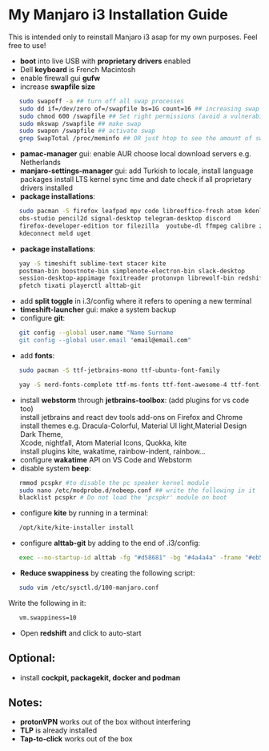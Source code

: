 # My Manjaro i3 Installation Guide

This is intended only to reinstall Manjaro i3 asap for my own purposes. Feel free to use!

- **boot** into live USB with **proprietary drivers** enabled
- Dell **keyboard** is French Macintosh
- enable firewall gui **gufw**
- increase **swapfile size**
```bash
   sudo swapoff -a ## turn off all swap processes
   sudo dd if=/dev/zero of=/swapfile bs=1G count=16 ## increasing swap to 16 GB
   sudo chmod 600 /swapfile ## Set right permissions (avoid a vulnerability)
   sudo mkswap /swapfile ## make swap
   sudo swapon /swapfile ## activate swap
   grep SwapTotal /proc/meminfo ## OR just htop to see the amount of swap available
```
- **pamac-manager** gui: enable AUR
                    choose local download servers e.g. Netherlands
- **manjaro-settings-manager** gui: add Turkish to locale, install language packages
                                    install LTS kernel
                                    sync time and date
                                    check if all proprietary drivers installed
- **package installations**:
 ```bash
    sudo pacman -S firefox leafpad mpv code libreoffice-fresh atom kdenlive    
    obs-studio pencil2d signal-desktop telegram-desktop discord    
    firefox-developer-edition tor filezilla  youtube-dl ffmpeg calibre zathura    
    kdeconnect meld uget
 ```
 - **package installations**:
```bash
   yay -S timeshift sublime-text stacer kite    
   postman-bin boostnote-bin simplenote-electron-bin slack-desktop    
   session-desktop-appimage foxitreader protonvpn librewolf-bin redshift    
   pfetch tixati playerctl alttab-git
```
- add **split toggle** in i.3/config where it refers to opening a new terminal 
- **timeshift-launcher** gui: make a system backup
- configure **git**:
```bash
   git config --global user.name "Name Surname
   git config --global user.email "email@email.com"
```
- add **fonts**:
```bash
   sudo pacman -S ttf-jetbrains-mono ttf-ubuntu-font-family
```
```bash
   yay -S nerd-fonts-complete ttf-ms-fonts ttf-font-awesome-4 ttf-font-icons ttf-ionicos 
```
- install **webstorm** through **jetbrains-toolbox**: (add plugins for vs code too)    
  install  jetbrains and react dev tools add-ons on Firefox and Chrome    
  install themes e.g. Dracula-Colorful, Material UI light,Material Design Dark Theme,      
  Xcode, nightfall, Atom Material Icons, Quokka, kite    
  install plugins kite, wakatime, rainbow-indent, rainbow…    
- configure **wakatime** API on VS Code and Webstorm
- disable system **beep**:
```bash
   rmmod pcspkr #to disable the pc speaker kernel module
   sudo nano /etc/modprobe.d/nobeep.conf ## write the following in it
   blacklist pcspkr # Do not load the 'pcspkr' module on boot
```
- configure **kite** by running in a terminal:
```bash
   /opt/kite/kite-installer install
```
- configure **alttab-git** by adding to the end of .i3/config:
```bash
   exec --no-startup-id alttab -fg "#d58681" -bg "#4a4a4a" -frame "#eb564d" -t 128x150 -i 127x64
```
- **Reduce swappiness** by creating the following script:
```bash
   sudo vim /etc/sysctl.d/100-manjaro.conf
```
   Write the following in it:
```bash
   vm.swappiness=10
```
- Open **redshift** and click to auto-start

## Optional:
- install **cockpit, packagekit, docker and podman**

## Notes:
- **protonVPN** works out of the box without interfering
- **TLP** is already installed
- **Tap-to-click** works out of the box
